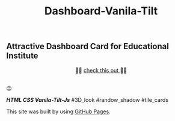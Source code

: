 <h1 align="center">Dashboard-Vanila-Tilt</h1> 
<br>

## Attractive Dashboard Card for Educational Institute
<p align="center">🛑🛑 <a font-weight="bold" href="https://avishkarodrigo.github.io/Dashboard-Vanila-Tilt/">check this out <a> 🛑🛑</p>

<br>
 😜

**_HTML CSS Vanila-Tilt-Js_**
#3D_look #randow_shadow #tile_cards

This site was built by using [GitHub Pages](https://pages.github.com/).

